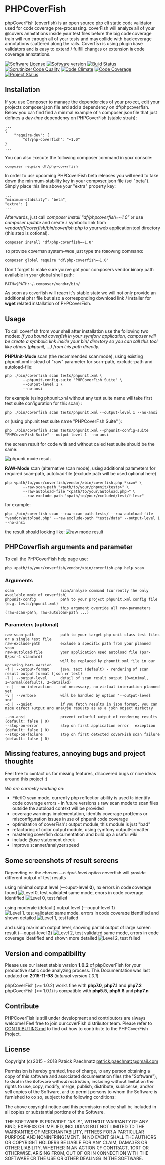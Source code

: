 # PHPCoverFish

phpCoverFish (coverfish) is an open source php cli static code validator used for code coverage pre-processing. coverFish 
will analyze all of your @covers annotations inside your test files before the big code coverage train will run through all of
your tests and may collide with bad coverage annotations scattered along the rails. Coverfish is using plugin base validators
and is easy to extend / fulfill changes or extension in code coverage annotations.


[![Software License](https://img.shields.io/badge/license-MIT-brightgreen.svg)](LICENSE)
[![Software version](https://img.shields.io/badge/version-1.0.2-green.svg)](VERSION)
[![Build Status](https://travis-ci.org/dunkelfrosch/phpcoverfish.svg?branch=master)](https://travis-ci.org/dunkelfrosch/phpcoverfish)
[![Scrutinizer Code Quality](https://scrutinizer-ci.com/g/dunkelfrosch/phpcoverfish/badges/quality-score.png?b=master)](https://scrutinizer-ci.com/g/dunkelfrosch/phpcoverfish/?branch=master)
[![Code Climate](https://codeclimate.com/github/dunkelfrosch/phpcoverfish/badges/gpa.svg)](https://codeclimate.com/github/dunkelfrosch/phpcoverfish)
[![Code Coverage](https://scrutinizer-ci.com/g/dunkelfrosch/phpcoverfish/badges/coverage.png?b=master)](https://scrutinizer-ci.com/g/dunkelfrosch/phpcoverfish/?branch=master)
[![Project Status](https://img.shields.io/badge/project%20status-inactive-orange.svg)](STATUS)

## Installation

If you use Composer to manage the dependencies of your project, edit your projects composer.json file and add a dependency on df/phpcoverfish.
Below you can find find a minimal example of a composer.json file that just defines a *dev-time* dependency on PHPCoverFish (stable strain):

    ...
    {
        "require-dev": {
            "df/php-coverfish": "~1.0"
    }
    ...
 
You can also execute the following composer command in your console:

    composer require df/php-coverfish

In order to use upcoming PHPCoverFish beta releases you will need to take down the minimum-stability key in your composer.json file (set "beta"). Simply place this line above your "extra" property key:

    ...
    "minimum-stability": "beta",
    "extra": {
    ...

Afterwards, just call *composer install "df/phpcoverfish=~1.0"* or use *composer update* and create a symbolic link from *vendor/df/coverfish/bin/coverfish.php* to your web application tool directory (this step is optional).

    composer install "df/php-coverfish=~1.0"

To provide coverfish system-wide just type the following command:

    composer global require "df/php-coverfish=~1.0"

Don't forget to make sure you've got your composers vendor binary path available in your global shell path:

    PATH=$PATH:~/.composer/vendor/bin/

As soon as coverfish will reach it's stable state we will not only provide an additional phar file but also a corresponding download link / installer for **wget** related installation of PHPCoverFish.


## Usage

To call coverfish from your shell after installation use the following two modes:
*if you bound coverfish in your symfony application, composer will be create a symbolic link inside your bin/ directory 
so you can call this tool like others (phpunit, ...) from this path directly.*

**PHPUnit-Mode** scan (the recommended scan mode), using existing phpunit.xml instead of "raw" parameter for scan-path, exclude-path and autoload-file: 

    php ./bin/coverfish scan tests/phpunit.xml \
            --phpunit-config-suite "PHPCoverFish Suite" \ 
            --output-level 1 \
            --no-ansi

for example (using phpunit.xml without any test suite name will take first test suite configuration for this scan) :    
    
    php ./bin/coverfish scan tests/phpunit.xml --output-level 1 --no-ansi

or (using phpunit test suite name "PHPCoverFish Suite" ):

    php ./bin/coverfish scan tests/phpunit.xml --phpunit-config-suite "PHPCoverFish Suite" --output-level 1 --no-ansi   

the screen result for code with and without called test suite should be the same:

![phpunit mode result](https://dl.dropbox.com/s/nywdxycqqfoo8x8/cf_cli_rawmode_1280x325.png)

**RAW-Mode** scan (alternative scan mode), using additional parameters for required scan-path, autoload-file (exclude path will be used optional here)

    php <path/to/your/coverfish/vendor/>bin/coverfish.php *scan* \
            --raw-scan-path "<path/to/your/phpunit/tests>" \
            --raw-autoload-file "<path/to/your/autoload.php>" \
            --raw-exclude-path "<path/to/your/excluded/test/files>"
    
for example:

    php ./bin/coverfish scan --raw-scan-path tests/ --raw-autoload-file "vendor/autoload.php" --raw-exclude-path "tests/data" --output-level 1 --no-ansi

the result should looking like:
![raw mode result](https://dl.dropbox.com/s/dutbzpnhxbgnrkc/cf_cli_phpunitmode_1280x325.png)


## PHPCoverfish arguments and parameter

To call the PHPCoverFish help page use:

    php <path/to/your/coverfish/vendor/>bin/coverfish.php help scan

### Arguments

    scan                     scan/analyze command (currently the only available mode of coverfish)
    phpunit-config           path to your project phpunit.xml config file (e.g. tests/phpunit.xml)
                             this argument override all raw-parameters (raw-scan-path, raw-autoload-path ...)
    
### Parameters (optional)

    raw-scan-path            path to your target php unit class test files or a single test file
    raw-exclude-path         exclude a specific path from your planned scan 
    raw-autoload-file        your application used autoload file (psr-0/psr-4 standard)
                             will be replaced by phpunit.xml file in our upcoming beta version
    -f | --output-format     json, text (default) - rendering of scan result output format (json or text)
    -l | --output-level      detail of scan result output (0=minimal, 1=normal(default), 2=detailed)
    -n | --no-interaction    not necessary, no virtual interaction planned yet
    -v | --verbose           will be handled by option '--output-level <n>'
    -q | --quiet             if you fetch results in json format, you can hide direct output and analyse results as as a json object directly
            
    --no-ansi                prevent colorful output of rendering results (default: false | 0)
    --stop-on-error          stop on first application error | exception (default: false | 0)
    --stop-on-failure        stop on first detected coverFish scan failure (default: false | 0)
    

## Missing features, annoying bugs and project thoughts

Feel free to contact us for missing features, discovered bugs or nice ideas
around this project :)

*We are currently working on*: 

- File/IO scan mode, currently php reflection ability is used to identify code coverage errors - in future versions a raw scan mode to scan files outside the autoload context will be provided 
- coverage warnings implementation, identify coverage problems or misconfiguration issues in use of phpunit code coverage
- optimization of coverFish's output module; this module is just "bad"
- refactoring of color output module, using symfony outputFormatter
- mastering coverfish documentation and build up a useful wiki
- include @use statement check
- improve scanner/analyzer speed


## Some screenshots of result screens

Depending on the chosen *--output-level* option coverfish will provide different output of test results

using minimal output level (—ouput-level **0**), no errors in code coverage found
![Level 0, test validated](https://dl.dropbox.com/s/ss7nyvryekl4zhu/cf_cli_output_level_0_ansi_1280x130.png)
same mode, errors in code coverage identified
![Level 0, test failed](https://dl.dropbox.com/s/4yuafdw5r10xwv2/cf_cli_output_level_0_ansi_testfail_1280x160.png)

using moderate (default) output level (—ouput-level **1**)
![Level 1, test validated](https://dl.dropbox.com/s/gg7su00ef32y3lx/cf_cli_output_level_1_ansi_1280x681.png)
same mode, errors in code coverage identified and shown detailed
![Level 1, test failed](https://dl.dropbox.com/s/1m0ts3u2yaeaeku/cf_cli_output_level_1_ansi_testfail_1280x535.png)

and using maximum output level, showing partial output of large screen result (—ouput-level **2**)
![Level 2, test validated](https://dl.dropbox.com/s/9z5vkwqvotdmvc8/cf_cli_output_level_2_ansi_1280x557.png)
same mode, errors in code coverage identified and shown more detailed
![Level 2, test failed](https://dl.dropbox.com/s/fpfixam41rzy8rb/cf_cli_output_level_2_ansi_testfail_1280x699.png)


## Version and compatibility

Please use our latest stable version **1.0.2** of phpCoverFish for your productive static code analyzing process.
This Documentation was last updated on **2015-11-98** (_internal version 1.0.1_)

phpCoverFish (>= 1.0.2) works fine with **php7.0**, **php7.1** and **php7.2**
phpCoverFish (<= 1.0.1) is compatible with **php5.5**, **php5.6** and **php7.n**

## Contribute

PHPCoverFish is still under development and contributors are always welcome!
Feel free to join our coverFish distributor team. Please refer to [CONTRIBUTING.md](https://github.com/dunkelfrosch/phpcoverfish/blob/master/CONTRIBUTING.md)
to find out how to contribute to the PHPCoverFish Project.


## License

Copyright (c) 2015 - 2018 Patrick Paechnatz <patrick.paechnatz@gmail.com>
                                                                           
Permission is hereby granted,  free of charge,  to any  person obtaining a 
copy of this software and associated documentation files (the "Software"),
to deal in the Software without restriction,  including without limitation
the rights to use,  copy, modify, merge, publish,  distribute, sublicense,
and/or sell copies  of the  Software,  and to permit  persons to whom  the
Software is furnished to do so, subject to the following conditions:       
                                                                           
The above copyright notice and this permission notice shall be included in 
all copies or substantial portions of the Software.
                                                                           
THE SOFTWARE IS PROVIDED "AS IS", WITHOUT WARRANTY OF ANY KIND, EXPRESS OR IMPLIED, INCLUDING  BUT NOT  LIMITED TO THE WARRANTIES OF MERCHANTABILITY, FITNESS FOR A PARTICULAR  PURPOSE AND  NONINFRINGEMENT.  IN NO EVENT SHALL THE AUTHORS OR COPYRIGHT HOLDERS BE LIABLE FOR ANY CLAIM, DAMAGES OR OTHER LIABILITY,  WHETHER IN AN ACTION OF CONTRACT,  TORT OR OTHERWISE,  ARISING
FROM,  OUT OF  OR IN CONNECTION  WITH THE  SOFTWARE  OR THE  USE OR  OTHER DEALINGS IN THE SOFTWARE.